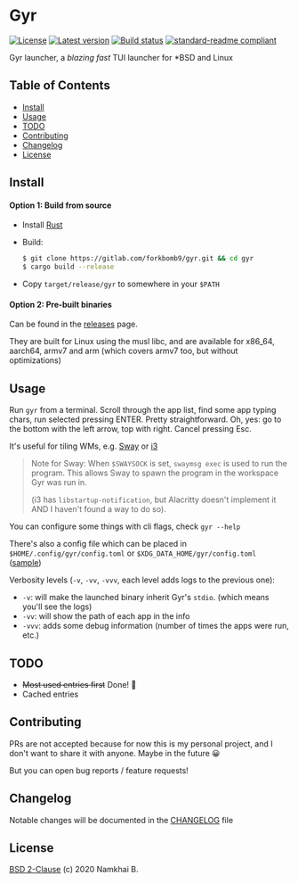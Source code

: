 # Gyr

[![License](https://img.shields.io/crates/l/gyr?style=flat-square)](https://gitlab.com/forkbomb9/gyr/-/blob/master/LICENSE)
[![Latest version](https://img.shields.io/crates/v/gyr?style=flat-square)](https://crates.io/crates/gyr)
[![Build status](https://img.shields.io/gitlab/pipeline/forkbomb9/gyr?style=flat-square)]()
[![standard-readme compliant](https://img.shields.io/badge/readme%20style-standard-brightgreen.svg?style=flat-square)](https://github.com/RichardLitt/standard-readme)

Gyr launcher, a _blazing fast_ TUI launcher for *BSD and Linux

## Table of Contents

- [Install](#install)
- [Usage](#usage)
- [TODO](#todos)
- [Contributing](#contributing)
- [Changelog](#changelog)
- [License](#license)

## Install

#### Option 1: Build from source

* Install [Rust](https://www.rust-lang.org/learn/get-started)
* Build:
    ```sh
    $ git clone https://gitlab.com/forkbomb9/gyr.git && cd gyr
    $ cargo build --release
    ```

* Copy `target/release/gyr` to somewhere in your `$PATH`

#### Option 2: Pre-built binaries

Can be found in the [releases](https://gitlab.com/forkbomb9/gyr/-/releases) page.

They are built for Linux using the musl libc, and are available for x86_64, aarch64, armv7 and arm (which covers armv7 too, but without optimizations)

## Usage

Run `gyr` from a terminal. Scroll through the app list, find some app typing chars, run selected pressing ENTER. Pretty straightforward.
Oh, yes: go to the bottom with the left arrow, top with right. Cancel pressing Esc.

It's useful for tiling WMs, e.g. [Sway](https://swaywm.org/) or [i3](https://i3wm.org/)

> Note for Sway: When `$SWAYSOCK` is set, `swaymsg exec` is used to run the program.
> This allows Sway to spawn the program in the workspace Gyr was run in.
>
> (i3 has `libstartup-notification`, but Alacritty doesn't implement it AND I haven't found a way to do so).

You can configure some things with cli flags, check `gyr --help`

There's also a config file which can be placed in `$HOME/.config/gyr/config.toml` or `$XDG_DATA_HOME/gyr/config.toml` ([sample](./config.toml))

Verbosity levels (`-v`, `-vv`, `-vvv`, each level adds logs to the previous one):

* `-v`: will make the launched binary inherit Gyr's `stdio`. (which means you'll see the logs)
* `-vv`: will show the path of each app in the info
* `-vvv`: adds some debug information (number of times the apps were run, etc.)

## TODO

* ~~Most used entries first~~ Done! :tada:
* Cached entries

## Contributing

PRs are not accepted because for now this is my personal project, and I don't want to share it with anyone.
Maybe in the future :grinning:

But you can open bug reports / feature requests!

## Changelog

Notable changes will be documented in the [CHANGELOG](./CHANGELOG.md) file

## License

[BSD 2-Clause](./LICENSE) (c) 2020 Namkhai B.

